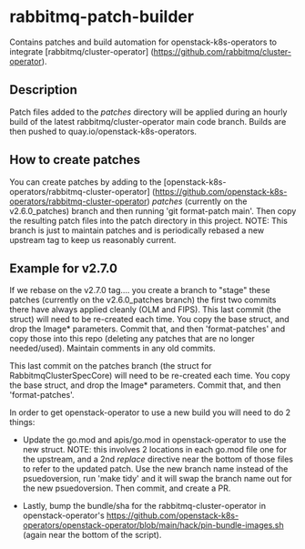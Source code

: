 # rabbitmq-patch-builder

Contains patches and build automation for openstack-k8s-operators to integrate [rabbitmq/cluster-operator] (https://github.com/rabbitmq/cluster-operator).

## Description

Patch files added to the *patches* directory will be applied during an hourly build of the latest rabbitmq/cluster-operator main code branch. Builds are then pushed to quay.io/openstack-k8s-operators.

## How to create patches

You can create patches by adding to the [openstack-k8s-operators/rabbitmq-cluster-operator] (https://github.com/openstack-k8s-operators/rabbitmq-cluster-operator) *patches* (currently on the v2.6.0\_patches) branch and then running 'git format-patch main'. Then copy the resulting patch files into the patch directory in this project. NOTE: This branch is just to maintain patches and is periodically rebased a new upstream tag to keep us reasonably current.

## Example for v2.7.0
If we rebase on the v2.7.0 tag.... you create a branch to "stage" these patches (currently on the v2.6.0\_patches branch)
the first two commits there have always applied cleanly (OLM and FIPS). This last commit (the struct) will need to
be re-created each time. You copy the base struct, and drop the Image* parameters. Commit that, and then 'format-patches' and
copy those into this repo (deleting any patches that are no longer needed/used). Maintain comments in any old commits.

This last commit on the patches branch (the struct for RabbitmqClusterSpecCore) will need to be re-created each time.
You copy the base struct, and drop the Image* parameters. Commit that, and then 'format-patches'.

In order to get openstack-operator to use a new build you will need to do 2 things:

* Update the go.mod and apis/go.mod in openstack-operator to use the new struct. NOTE: this involves 2 locations
  in each go.mod file one for the upstream, and a 2nd *replace* directive near the bottom of those files to refer
  to the updated patch. Use the new branch name instead of the psuedoversion, run 'make tidy' and it will swap
  the branch name out for the new psuedoversion. Then commit, and create a PR.

* Lastly, bump the bundle/sha for the rabbitmq-cluster-operator in openstack-operator's https://github.com/openstack-k8s-operators/openstack-operator/blob/main/hack/pin-bundle-images.sh (again near the bottom of the script).
